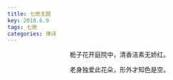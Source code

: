 ```yaml
---
title: 七绝无题
key: 2018.6.9
tags: 七绝
categories: 律诗
---
```


<p align="center">栀子花开庭院中，清香洁素无娇红。
</p>
<p align="center">老身独爱此花朵，形外才知色是空。
</p>
